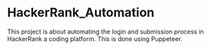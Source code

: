 # HackerRank_Automation
This project is about automating the login and submission process in HackerRank a coding platform. This is done using Puppeteer.
